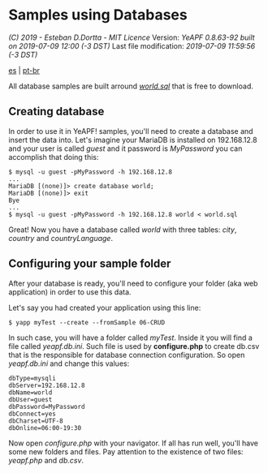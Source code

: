 # Samples using Databases

*(C) 2019 - Esteban D.Dortta - MIT Licence*
Version: *YeAPF 0.8.63-92 built on 2019-07-09 12:00 (-3 DST)*
Last file modification: *2019-07-09 11:59:56 (-3 DST)*

[es](readme-database-samples-es.md) | [pt-br](readme-database-samples-pt-br.md)

All database samples are built arround [*world.sql*](http://downloads.mysql.com/docs/world.sql.gz) that is free to download.

## Creating database

In order to use it in YeAPF! samples, you'll need to create a database and insert the data into. Let's imagine your MariaDB is installed on 192.168.12.8 and your user is called *guest* and it password is *MyPassword* you can accomplish that doing this:

    $ mysql -u guest -pMyPassword -h 192.168.12.8
    ...
    MariaDB [(none)]> create database world;
    MariaDB [(none)]> exit
    Bye
    ...
    $ mysql -u guest -pMyPassword -h 192.168.12.8 world < world.sql

Great! Now you have a database called *world* with three tables: *city*, *country* and *countryLanguage*.

## Configuring your sample folder

After your database is ready, you'll need to configure your folder (aka web application) in order to use this data.

Let's say you had created your application using this line:

    $ yapp myTest --create --fromSample 06-CRUD

In such case, you will have a folder called *myTest*. Inside it you will find a file called *yeapf.db.ini*. Such file is used by **configure.php** to create db.csv that is the responsible for database connection configuration. So open *yeapf.db.ini* and change this values:

    dbType=mysqli
    dbServer=192.168.12.8
    dbName=world
    dbUser=guest
    dbPassword=MyPassword
    dbConnect=yes
    dbCharset=UTF-8
    dbOnline=06:00-19:30

Now open *configure.php* with your navigator. If all has run well, you'll have some new folders and files. Pay attention to the existence of two files: *yeapf.php* and *db.csv*.
